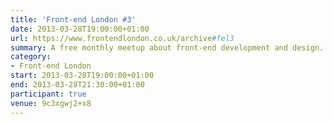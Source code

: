 ```yaml
---
title: 'Front-end London #3'
date: 2013-03-28T19:00:00+01:00
url: https://www.frontendlondon.co.uk/archive#fel3
summary: A free monthly meetup about front-end development and design.
category:
- Front-end London
start: 2013-03-28T19:00:00+01:00
end: 2013-03-28T21:30:00+01:00
participant: true
venue: 9c3xgwj2+x8
---
```

